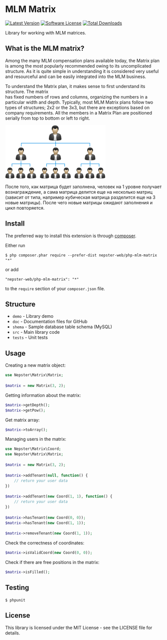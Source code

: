 MLM Matrix
==========

[![Latest Version](https://img.shields.io/github/tag/nepster-web/php-mlm-matrix.svg?style=flat-square&label=release)](https://github.com/nepster-web/php-mlm-matrix)
[![Software License](https://img.shields.io/badge/license-MIT-brightgreen.svg?style=flat-square)](LICENSE.md)
[![Total Downloads](https://img.shields.io/packagist/dt/nepster-web/php-mlm-matrix.svg?style=flat-square)](https://packagist.org/packages/nepster-web/php-mlm-matrix)

Library for working with MLM matrices.


What is the MLM matrix?
-----------------------

Among the many MLM compensation plans available today, the Matrix plan is among the most popularly 
recommended owing to its uncomplicated structure. As it is quite simple in understanding it is 
considered very useful and resourceful and can be easily integrated into the MLM business.

To understand the Matrix plan, it makes sense to first understand its structure. The matrix  
has fixed numbers of rows and columns, organizing the numbers in a particular width and depth. 
Typically, most MLM Matrix plans follow two types of structures; 2x2 or the 3x3, but there are 
exceptions based on company requirements. All the members in a Matrix Plan are positioned 
serially from top to bottom or left to right.

![demo](./doc/images/view.png "")

После того, как матрица будет заполнена, человек на 1 уровне получает вознаграждение, а сама матрица делится еще на несколько матриц
(зависит от типа, например кубическая матрица разделится еще на 3 новые матрицы). После чего новые матрицы ожидают заполнения
и цикл повторяется.


Install
-------

The preferred way to install this extension is through [composer](http://getcomposer.org/download/).

Either run

```
$ php composer.phar require --prefer-dist nepster-web/php-mlm-matrix "*"
```

or add

```
"nepster-web/php-mlm-matrix": "*"
```

to the `require` section of your `composer.json` file.



Structure
---------

* `demo` - Library demo
* `doc` - Documentation files for GitHub
* `shema` - Sample database table schema (MySQL)
* `src` - Main library code
* `tests` - Unit tests



Usage
-----

Creating a new matrix object:
```php
use Nepster\Matrix\Matrix;

$matrix = new Matrix(3, 2);
```


Getting information about the matrix:
```php
$matrix->getDepth();
$matrix->getPow();
```


Get matrix array:
```php
$matrix->toArray();
```


Managing users in the matrix:
```php
use Nepster\Matrix\Coord;
use Nepster\Matrix\Matrix;

$matrix = new Matrix(3, 2);

$matrix->addTenant(null, function() {
    // return your user data
})

$matrix->addTenant(new Coord(1, 1), function() {
    // return your user data
})

$matrix->hasTenant(new Coord(0, 0));
$matrix->hasTenant(new Coord(1, 1));

$matrix->removeTenant(new Coord(1, 1));
```


Check the correctness of coordinates:
```php
$matrix->isValidCoord(new Coord(0, 0));
```


Check if there are free positions in the matrix:
```php
$matrix->isFilled();
```

Testing
-------

```$ phpunit```


License
-------
This library is licensed under the MIT License - see the LICENSE file for details.